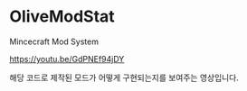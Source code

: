 # OliveModStat

Mincecraft Mod System

https://youtu.be/GdPNEf94jDY

해당 코드로 제작된 모드가 어떻게 구현되는지를 보여주는 영상입니다.
